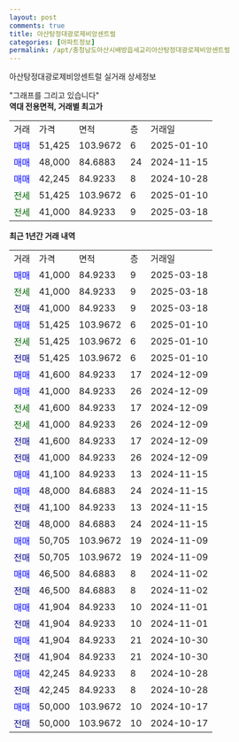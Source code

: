 ```yaml
---
layout: post
comments: true
title: 아산탕정대광로제비앙센트럴
categories: [아파트정보]
permalink: /apt/충청남도아산시배방읍세교리아산탕정대광로제비앙센트럴
---
```


아산탕정대광로제비앙센트럴 실거래 상세정보

<script type="text/javascript">
  google.charts.load('current', {'packages':['line', 'corechart']});
  google.charts.setOnLoadCallback(drawChart);

  function drawChart() {
    var data = new google.visualization.DataTable();
    data.addColumn('date', '거래일');
    data.addColumn('number', "매매");
    data.addColumn('number', "전세");
    data.addColumn('number', "전매");

    data.addRows([[new Date(Date.parse("2025-03-18")), 41000, null, null], [new Date(Date.parse("2025-03-18")), null, 41000, null], [new Date(Date.parse("2025-03-18")), null, null, 41000], [new Date(Date.parse("2025-01-10")), 51425, null, null], [new Date(Date.parse("2025-01-10")), null, 51425, null], [new Date(Date.parse("2025-01-10")), null, null, 51425], [new Date(Date.parse("2024-12-09")), 41600, null, null], [new Date(Date.parse("2024-12-09")), 41000, null, null], [new Date(Date.parse("2024-12-09")), null, 41600, null], [new Date(Date.parse("2024-12-09")), null, 41000, null], [new Date(Date.parse("2024-12-09")), null, null, 41600], [new Date(Date.parse("2024-12-09")), null, null, 41000], [new Date(Date.parse("2024-11-15")), 41100, null, null], [new Date(Date.parse("2024-11-15")), 48000, null, null], [new Date(Date.parse("2024-11-15")), null, null, 41100], [new Date(Date.parse("2024-11-15")), null, null, 48000], [new Date(Date.parse("2024-11-09")), 50705, null, null], [new Date(Date.parse("2024-11-09")), null, null, 50705], [new Date(Date.parse("2024-11-02")), 46500, null, null], [new Date(Date.parse("2024-11-02")), null, null, 46500], [new Date(Date.parse("2024-11-01")), 41904, null, null], [new Date(Date.parse("2024-11-01")), null, null, 41904], [new Date(Date.parse("2024-10-30")), 41904, null, null], [new Date(Date.parse("2024-10-30")), null, null, 41904], [new Date(Date.parse("2024-10-28")), 42245, null, null], [new Date(Date.parse("2024-10-28")), null, null, 42245], [new Date(Date.parse("2024-10-17")), 50000, null, null], [new Date(Date.parse("2024-10-17")), null, null, 50000]]);

    var options = {
      hAxis: {
        format: 'yyyy/MM/dd'
      },    
      lineWidth: 0,
      pointsVisible: true,    
      title: '최근 1년간 유형별 실거래가 분포',
      legend: { position: 'bottom' }
    };

    var formatter = new google.visualization.NumberFormat({pattern:'###,###'} );
    formatter.format(data, 1);
    formatter.format(data, 2);
    
    setTimeout(function() {
        var chart = new google.visualization.LineChart(document.getElementById('columnchart_material'));
        chart.draw(data, (options));
        document.getElementById('loading').style.display = 'none';
    }, 200);
  }
</script>


<div id="loading" style="z-index:20; display: block; margin-left: 0px">"그래프를 그리고 있습니다"</div>
<div id="columnchart_material" style="width: 95%; margin-left: 0px; display: block"></div>
<!-- contents start -->
<b>역대 전용면적, 거래별 최고가</b>
<table class="sortable">
    <tr>
      <td>거래</td>
      <td>가격</td>
      <td>면적</td>
      <td>층</td>
      <td>거래일</td>
    </tr>
        <tr>
          <td><a style="color: blue">매매</a></td>
          <td>51,425</td>
          <td>103.9672</td>
          <td>6</td>
          <td>2025-01-10</td>
        </tr>            <tr>
          <td><a style="color: blue">매매</a></td>
          <td>48,000</td>
          <td>84.6883</td>
          <td>24</td>
          <td>2024-11-15</td>
        </tr>            <tr>
          <td><a style="color: blue">매매</a></td>
          <td>42,245</td>
          <td>84.9233</td>
          <td>8</td>
          <td>2024-10-28</td>
        </tr>        
        <tr>
              <td><a style="color: darkgreen">전세</a></td>
              <td>51,425</td>
              <td>103.9672</td>
              <td>6</td>
              <td>2025-01-10</td>
            </tr>            <tr>
              <td><a style="color: darkgreen">전세</a></td>
              <td>41,000</td>
              <td>84.9233</td>
              <td>9</td>
              <td>2025-03-18</td>
            </tr>        
    
</table>

<b>최근 1년간 거래 내역</b>

<table class="sortable">
    <tr>
      <td>거래</td>
      <td>가격</td>
      <td>면적</td>
      <td>층</td>
      <td>거래일</td>
    </tr>
    <tr>
      <td><a style="color: blue">매매</a></td>
      <td>41,000</td>
      <td>84.9233</td>
      <td>9</td>
      <td>2025-03-18</td>
    </tr>          <tr>
      <td><a style="color: darkgreen">전세</a></td>
      <td>41,000</td>
      <td>84.9233</td>
      <td>9</td>
      <td>2025-03-18</td>
    </tr>          <tr>
      <td><a style="color: darkblue">전매</a></td>
      <td>41,000</td>
      <td>84.9233</td>
      <td>9</td>
      <td>2025-03-18</td>
    </tr>          <tr>
      <td><a style="color: blue">매매</a></td>
      <td>51,425</td>
      <td>103.9672</td>
      <td>6</td>
      <td>2025-01-10</td>
    </tr>          <tr>
      <td><a style="color: darkgreen">전세</a></td>
      <td>51,425</td>
      <td>103.9672</td>
      <td>6</td>
      <td>2025-01-10</td>
    </tr>          <tr>
      <td><a style="color: darkblue">전매</a></td>
      <td>51,425</td>
      <td>103.9672</td>
      <td>6</td>
      <td>2025-01-10</td>
    </tr>          <tr>
      <td><a style="color: blue">매매</a></td>
      <td>41,600</td>
      <td>84.9233</td>
      <td>17</td>
      <td>2024-12-09</td>
    </tr>          <tr>
      <td><a style="color: blue">매매</a></td>
      <td>41,000</td>
      <td>84.9233</td>
      <td>26</td>
      <td>2024-12-09</td>
    </tr>          <tr>
      <td><a style="color: darkgreen">전세</a></td>
      <td>41,600</td>
      <td>84.9233</td>
      <td>17</td>
      <td>2024-12-09</td>
    </tr>          <tr>
      <td><a style="color: darkgreen">전세</a></td>
      <td>41,000</td>
      <td>84.9233</td>
      <td>26</td>
      <td>2024-12-09</td>
    </tr>          <tr>
      <td><a style="color: darkblue">전매</a></td>
      <td>41,600</td>
      <td>84.9233</td>
      <td>17</td>
      <td>2024-12-09</td>
    </tr>          <tr>
      <td><a style="color: darkblue">전매</a></td>
      <td>41,000</td>
      <td>84.9233</td>
      <td>26</td>
      <td>2024-12-09</td>
    </tr>          <tr>
      <td><a style="color: blue">매매</a></td>
      <td>41,100</td>
      <td>84.9233</td>
      <td>13</td>
      <td>2024-11-15</td>
    </tr>          <tr>
      <td><a style="color: blue">매매</a></td>
      <td>48,000</td>
      <td>84.6883</td>
      <td>24</td>
      <td>2024-11-15</td>
    </tr>          <tr>
      <td><a style="color: darkblue">전매</a></td>
      <td>41,100</td>
      <td>84.9233</td>
      <td>13</td>
      <td>2024-11-15</td>
    </tr>          <tr>
      <td><a style="color: darkblue">전매</a></td>
      <td>48,000</td>
      <td>84.6883</td>
      <td>24</td>
      <td>2024-11-15</td>
    </tr>          <tr>
      <td><a style="color: blue">매매</a></td>
      <td>50,705</td>
      <td>103.9672</td>
      <td>19</td>
      <td>2024-11-09</td>
    </tr>          <tr>
      <td><a style="color: darkblue">전매</a></td>
      <td>50,705</td>
      <td>103.9672</td>
      <td>19</td>
      <td>2024-11-09</td>
    </tr>          <tr>
      <td><a style="color: blue">매매</a></td>
      <td>46,500</td>
      <td>84.6883</td>
      <td>8</td>
      <td>2024-11-02</td>
    </tr>          <tr>
      <td><a style="color: darkblue">전매</a></td>
      <td>46,500</td>
      <td>84.6883</td>
      <td>8</td>
      <td>2024-11-02</td>
    </tr>          <tr>
      <td><a style="color: blue">매매</a></td>
      <td>41,904</td>
      <td>84.9233</td>
      <td>10</td>
      <td>2024-11-01</td>
    </tr>          <tr>
      <td><a style="color: darkblue">전매</a></td>
      <td>41,904</td>
      <td>84.9233</td>
      <td>10</td>
      <td>2024-11-01</td>
    </tr>          <tr>
      <td><a style="color: blue">매매</a></td>
      <td>41,904</td>
      <td>84.9233</td>
      <td>21</td>
      <td>2024-10-30</td>
    </tr>          <tr>
      <td><a style="color: darkblue">전매</a></td>
      <td>41,904</td>
      <td>84.9233</td>
      <td>21</td>
      <td>2024-10-30</td>
    </tr>          <tr>
      <td><a style="color: blue">매매</a></td>
      <td>42,245</td>
      <td>84.9233</td>
      <td>8</td>
      <td>2024-10-28</td>
    </tr>          <tr>
      <td><a style="color: darkblue">전매</a></td>
      <td>42,245</td>
      <td>84.9233</td>
      <td>8</td>
      <td>2024-10-28</td>
    </tr>          <tr>
      <td><a style="color: blue">매매</a></td>
      <td>50,000</td>
      <td>103.9672</td>
      <td>10</td>
      <td>2024-10-17</td>
    </tr>          <tr>
      <td><a style="color: darkblue">전매</a></td>
      <td>50,000</td>
      <td>103.9672</td>
      <td>10</td>
      <td>2024-10-17</td>
    </tr>      </table>
<!-- contents end -->    

